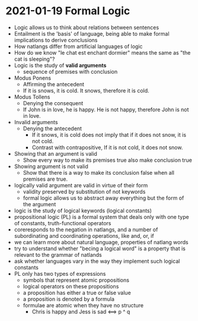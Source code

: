 # 2021-01-19 Formal Logic

* Logic allows us to think about relations between sentences
* Entailment is the 'basis' of language, being able to make formal implications to derive conclusions
* How natlangs differ from artificial languages of logic
* How do we know "le chat est enchant dormier" means the same as "the cat is sleeping"?
* Logic is the study of **valid arguments**
  * sequence of premises with conclusion
* Modus Ponens
  * Affirming the antecedent
  * If it is snows, it is cold. It snows, therefore it is cold.
* Modus Tollens
  * Denying the consequent
  * If John is in love, he is happy. He is not happy, therefore John is not in love. 
* Invalid arguments
  * Denying the antecedent
    * If it snows, it is cold does not imply that if it does not snow, it is not cold.
    * Contrast with contrapositive, If it is not cold, it does not snow.
* Showing that an argument is valid
    * Show every way to make its premises true also make conclusion true
* Showing argument is not valid
  * Show that there is a way to make its conclusion false when all premises are true.
* logically valid argument are valid in virtue of their form
  * validity preserved by substitution of not keywords
  * formal logic allows us to abstract away everything but the form of the argument
* logic is the study of logical keywords (logical constants)
* propositional logic (PL) is a formal system that deals only with one type of constants, truth-functional operators
* coreresponds to the negation in natlangs, and a number of subordinating and coordinating operations, like and, or, if
* we can learn more about natural language, properties of natlang words
* try to understand whether "becing a logical word" is a property that is relevant to the grammar of natlands
* ask whether languages vary in the way they implement such logical constants
* PL only has two types of expressions
  * symbols that represent atomic propositions
  * logical operators on these propositions
  * a proposition has either a true or false value
  * a proposition is denoted by a formula
  * formulae are atomic when they have no structure
    * Chris is happy and Jess is sad <==> p ^ q
